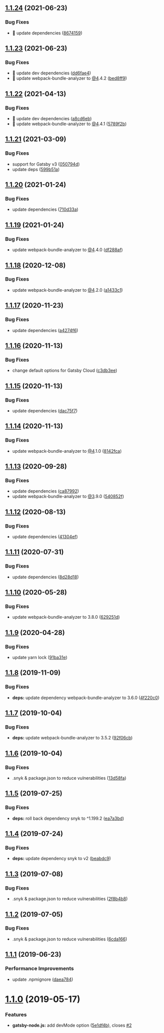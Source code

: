 ## [1.1.24](https://github.com/JimmyBeldone/gatsby-plugin-webpack-bundle-analyser-v2/compare/v1.1.23...v1.1.24) (2021-06-23)


### Bug Fixes

* 🐛 update dependencies ([8674159](https://github.com/JimmyBeldone/gatsby-plugin-webpack-bundle-analyser-v2/commit/8674159bddfaa8dd0cc78d704bf63b03f3bb6333))

## [1.1.23](https://github.com/JimmyBeldone/gatsby-plugin-webpack-bundle-analyser-v2/compare/v1.1.22...v1.1.23) (2021-06-23)


### Bug Fixes

* 🐛 update dev dependencies ([dd6fae4](https://github.com/JimmyBeldone/gatsby-plugin-webpack-bundle-analyser-v2/commit/dd6fae47bd38dfda407871398489dc68a283d0c7))
* 🐛 update webpack-bundle-analyzer to [@4](https://github.com/4).4.2 ([bed8ff9](https://github.com/JimmyBeldone/gatsby-plugin-webpack-bundle-analyser-v2/commit/bed8ff9e6a0f53399898a2d983309d5caca14a3e))

## [1.1.22](https://github.com/JimmyBeldone/gatsby-plugin-webpack-bundle-analyser-v2/compare/v1.1.21...v1.1.22) (2021-04-13)


### Bug Fixes

* 🐛 update dev dependencies ([a8cd6eb](https://github.com/JimmyBeldone/gatsby-plugin-webpack-bundle-analyser-v2/commit/a8cd6eb68eea32d1bca7958ea8928ceeff99aaaa))
* 🐛 update webpack-bundle-analyzer to [@4](https://github.com/4).4.1 ([5789f2b](https://github.com/JimmyBeldone/gatsby-plugin-webpack-bundle-analyser-v2/commit/5789f2b1f5df4a4f9fddf799d9b77e0b31919bb1))

## [1.1.21](https://github.com/JimmyBeldone/gatsby-plugin-webpack-bundle-analyser-v2/compare/v1.1.20...v1.1.21) (2021-03-09)


### Bug Fixes

* support for Gatsby v3 ([050794d](https://github.com/JimmyBeldone/gatsby-plugin-webpack-bundle-analyser-v2/commit/050794d428f073008435ff89a7fc8ef60da083dc))
* update deps ([599b51a](https://github.com/JimmyBeldone/gatsby-plugin-webpack-bundle-analyser-v2/commit/599b51a1c09b137701ab3e07e5f74541c72cdbb1))

## [1.1.20](https://github.com/JimmyBeldone/gatsby-plugin-webpack-bundle-analyser-v2/compare/v1.1.19...v1.1.20) (2021-01-24)


### Bug Fixes

* update dependencies ([710d33a](https://github.com/JimmyBeldone/gatsby-plugin-webpack-bundle-analyser-v2/commit/710d33aaaaba8be6c2066038a0e0e14c38055d3f))

## [1.1.19](https://github.com/JimmyBeldone/gatsby-plugin-webpack-bundle-analyser-v2/compare/v1.1.18...v1.1.19) (2021-01-24)


### Bug Fixes

* update webpack-bundle-analyzer to [@4](https://github.com/4).4.0 ([df288af](https://github.com/JimmyBeldone/gatsby-plugin-webpack-bundle-analyser-v2/commit/df288af73fd51d3accd15fbc1a9ab684f4e8dcff))

## [1.1.18](https://github.com/JimmyBeldone/gatsby-plugin-webpack-bundle-analyser-v2/compare/v1.1.17...v1.1.18) (2020-12-08)


### Bug Fixes

* update webpack-bundle-analyzer to [@4](https://github.com/4).2.0 ([a1433c1](https://github.com/JimmyBeldone/gatsby-plugin-webpack-bundle-analyser-v2/commit/a1433c11cde5cceb09087dba919a083771865655))

## [1.1.17](https://github.com/JimmyBeldone/gatsby-plugin-webpack-bundle-analyser-v2/compare/v1.1.16...v1.1.17) (2020-11-23)


### Bug Fixes

* update dependencies ([a4274f6](https://github.com/JimmyBeldone/gatsby-plugin-webpack-bundle-analyser-v2/commit/a4274f66d5a90115aea77f915bd30d43086c1acc))

## [1.1.16](https://github.com/JimmyBeldone/gatsby-plugin-webpack-bundle-analyser-v2/compare/v1.1.15...v1.1.16) (2020-11-13)


### Bug Fixes

* change default options for Gatsby Cloud ([c3db3ee](https://github.com/JimmyBeldone/gatsby-plugin-webpack-bundle-analyser-v2/commit/c3db3ee2f54f1e51c7fcf34cec030a19fb5c1370))

## [1.1.15](https://github.com/JimmyBeldone/gatsby-plugin-webpack-bundle-analyser-v2/compare/v1.1.14...v1.1.15) (2020-11-13)


### Bug Fixes

* update dependencies ([dac75f7](https://github.com/JimmyBeldone/gatsby-plugin-webpack-bundle-analyser-v2/commit/dac75f7d3d3c7184da9a6506c585d599a2a42a89))

## [1.1.14](https://github.com/JimmyBeldone/gatsby-plugin-webpack-bundle-analyser-v2/compare/v1.1.13...v1.1.14) (2020-11-13)


### Bug Fixes

* update webpack-bundle-analyzer to [@4](https://github.com/4).1.0 ([8142fca](https://github.com/JimmyBeldone/gatsby-plugin-webpack-bundle-analyser-v2/commit/8142fca19acb6a0ce7269f3f8499e55dd6160cfe))

## [1.1.13](https://github.com/JimmyBeldone/gatsby-plugin-webpack-bundle-analyser-v2/compare/v1.1.12...v1.1.13) (2020-09-28)


### Bug Fixes

* update dependencies ([ca87992](https://github.com/JimmyBeldone/gatsby-plugin-webpack-bundle-analyser-v2/commit/ca879929e38f92c38fcc09097c71a3a4c172fa64))
* update webpack-bundle-analyzer to [@3](https://github.com/3).9.0 ([540852f](https://github.com/JimmyBeldone/gatsby-plugin-webpack-bundle-analyser-v2/commit/540852f7c57de61e08cc8102318cfd8d4c49277d))

## [1.1.12](https://github.com/JimmyBeldone/gatsby-plugin-webpack-bundle-analyser-v2/compare/v1.1.11...v1.1.12) (2020-08-13)


### Bug Fixes

* update dependencies ([41304ef](https://github.com/JimmyBeldone/gatsby-plugin-webpack-bundle-analyser-v2/commit/41304efc3fa72421465e6f13591720c96ec4ae04))

## [1.1.11](https://github.com/JimmyBeldone/gatsby-plugin-webpack-bundle-analyser-v2/compare/v1.1.10...v1.1.11) (2020-07-31)


### Bug Fixes

* update dependencies ([8d28d18](https://github.com/JimmyBeldone/gatsby-plugin-webpack-bundle-analyser-v2/commit/8d28d1875a14584e2df39fe649f10ca0da4dff2c))

## [1.1.10](https://github.com/JimmyBeldone/gatsby-plugin-webpack-bundle-analyser-v2/compare/v1.1.9...v1.1.10) (2020-05-28)


### Bug Fixes

* update webpack-bundle-analyzer to 3.8.0 ([629251d](https://github.com/JimmyBeldone/gatsby-plugin-webpack-bundle-analyser-v2/commit/629251d9e884265a8ec46eaa45ca07153c038ae8))

## [1.1.9](https://github.com/JimmyBeldone/gatsby-plugin-webpack-bundle-analyser-v2/compare/v1.1.8...v1.1.9) (2020-04-28)


### Bug Fixes

* update yarn lock ([91ba31e](https://github.com/JimmyBeldone/gatsby-plugin-webpack-bundle-analyser-v2/commit/91ba31e1dd7b66423781308d6a4f3a560f151bce))

## [1.1.8](https://github.com/JimmyBeldone/gatsby-plugin-webpack-bundle-analyser-v2/compare/v1.1.7...v1.1.8) (2019-11-09)


### Bug Fixes

* **deps:** update dependency webpack-bundle-analyzer to 3.6.0 ([4f220c0](https://github.com/JimmyBeldone/gatsby-plugin-webpack-bundle-analyser-v2/commit/4f220c0))

## [1.1.7](https://github.com/JimmyBeldone/gatsby-plugin-webpack-bundle-analyser-v2/compare/v1.1.6...v1.1.7) (2019-10-04)


### Bug Fixes

* **deps:** update webpack-bundle-analyzer to 3.5.2 ([92f06cb](https://github.com/JimmyBeldone/gatsby-plugin-webpack-bundle-analyser-v2/commit/92f06cb))

## [1.1.6](https://github.com/JimmyBeldone/gatsby-plugin-webpack-bundle-analyser-v2/compare/v1.1.5...v1.1.6) (2019-10-04)


### Bug Fixes

* .snyk & package.json to reduce vulnerabilities ([13d58fa](https://github.com/JimmyBeldone/gatsby-plugin-webpack-bundle-analyser-v2/commit/13d58fa))

## [1.1.5](https://github.com/JimmyBeldone/gatsby-plugin-webpack-bundle-analyser-v2/compare/v1.1.4...v1.1.5) (2019-07-25)


### Bug Fixes

* **deps:** roll back dependency snyk to ^1.199.2 ([ea7a3bd](https://github.com/JimmyBeldone/gatsby-plugin-webpack-bundle-analyser-v2/commit/ea7a3bd))

## [1.1.4](https://github.com/JimmyBeldone/gatsby-plugin-webpack-bundle-analyser-v2/compare/v1.1.3...v1.1.4) (2019-07-24)


### Bug Fixes

* **deps:** update dependency snyk to v2 ([beabdc9](https://github.com/JimmyBeldone/gatsby-plugin-webpack-bundle-analyser-v2/commit/beabdc9))

## [1.1.3](https://github.com/JimmyBeldone/gatsby-plugin-webpack-bundle-analyser-v2/compare/v1.1.2...v1.1.3) (2019-07-08)


### Bug Fixes

* .snyk & package.json to reduce vulnerabilities ([2f8b4b8](https://github.com/JimmyBeldone/gatsby-plugin-webpack-bundle-analyser-v2/commit/2f8b4b8))

## [1.1.2](https://github.com/JimmyBeldone/gatsby-plugin-webpack-bundle-analyser-v2/compare/v1.1.1...v1.1.2) (2019-07-05)


### Bug Fixes

* .snyk & package.json to reduce vulnerabilities ([6cda166](https://github.com/JimmyBeldone/gatsby-plugin-webpack-bundle-analyser-v2/commit/6cda166))

## [1.1.1](https://github.com/JimmyBeldone/gatsby-plugin-webpack-bundle-analyser-v2/compare/v1.1.0...v1.1.1) (2019-06-23)


### Performance Improvements

* update .npmignore ([daea784](https://github.com/JimmyBeldone/gatsby-plugin-webpack-bundle-analyser-v2/commit/daea784))

# [1.1.0](https://github.com/JimmyBeldone/gatsby-plugin-webpack-bundle-analyser-v2/compare/v1.0.11...v1.1.0) (2019-05-17)


### Features

* **gatsby-node.js:** add devMode option ([5e1df4b](https://github.com/JimmyBeldone/gatsby-plugin-webpack-bundle-analyser-v2/commit/5e1df4b)), closes [#2](https://github.com/JimmyBeldone/gatsby-plugin-webpack-bundle-analyser-v2/issues/2)
